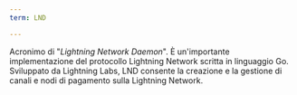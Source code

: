 ```yaml
---
term: LND

---
```

Acronimo di "*Lightning Network Daemon*". È un'importante implementazione del protocollo Lightning Network scritta in linguaggio Go. Sviluppato da Lightning Labs, LND consente la creazione e la gestione di canali e nodi di pagamento sulla Lightning Network.